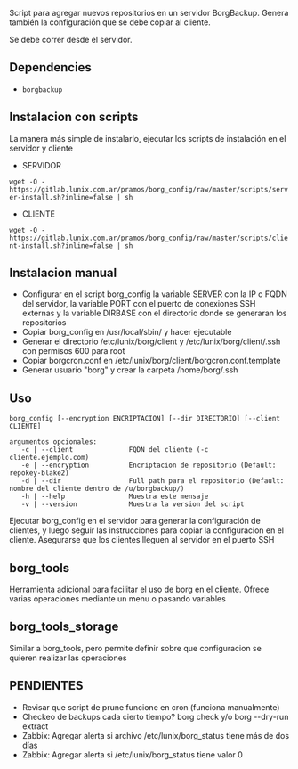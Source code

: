 Script para agregar nuevos repositorios en un servidor BorgBackup. Genera también la configuración que se debe copiar al cliente.

Se debe correr desde el servidor.

## Dependencies
- ```borgbackup```

## Instalacion con scripts
La manera más simple de instalarlo, ejecutar los scripts de instalación en el servidor y cliente

- SERVIDOR

```wget -O - https://gitlab.lunix.com.ar/pramos/borg_config/raw/master/scripts/server-install.sh?inline=false | sh```

- CLIENTE

```wget -O - https://gitlab.lunix.com.ar/pramos/borg_config/raw/master/scripts/client-install.sh?inline=false | sh```


## Instalacion manual
- Configurar en el script borg_config la variable SERVER con la IP o FQDN del servidor, la variable PORT con el puerto de conexiones SSH externas y la variable DIRBASE con el directorio donde se generaran los repositorios
- Copiar borg_config en /usr/local/sbin/ y hacer ejecutable
- Generar el directorio /etc/lunix/borg/client y /etc/lunix/borg/client/.ssh con permisos 600 para root
- Copiar borgcron.conf en /etc/lunix/borg/client/borgcron.conf.template
- Generar usuario "borg" y crear la carpeta /home/borg/.ssh

## Uso
```
borg_config [--encryption ENCRIPTACION] [--dir DIRECTORIO] [--client CLIENTE]

argumentos opcionales:
   -c | --client              FQDN del cliente (-c cliente.ejemplo.com)
   -e | --encryption          Encriptacion de repositorio (Default: repokey-blake2)
   -d | --dir                 Full path para el repositorio (Default: nombre del cliente dentro de /u/borgbackup/)
   -h | --help                Muestra este mensaje
   -v | --version             Muestra la version del script
```

Ejecutar borg_config en el servidor para generar la configuración de clientes, y luego seguir las instrucciones para copiar la configuracion en el cliente.
Asegurarse que los clientes lleguen al servidor en el puerto SSH

## borg_tools
Herramienta adicional para facilitar el uso de borg en el cliente. Ofrece varias operaciones mediante un menu o pasando variables

## borg_tools_storage
Similar a borg_tools, pero permite definir sobre que configuracion se quieren realizar las operaciones

## PENDIENTES
- Revisar que script de prune funcione en cron (funciona manualmente)
- Checkeo de backups cada cierto tiempo? borg check y/o borg --dry-run extract 
- Zabbix: Agregar alerta si archivo /etc/lunix/borg_status tiene más de dos días
- Zabbix: Agregar alerta si /etc/lunix/borg_status tiene valor 0